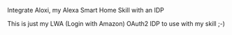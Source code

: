 Integrate Aloxi, my Alexa Smart Home Skill with an IDP

This is just my LWA (Login with Amazon) OAuth2 IDP to use with my skill ;-)
